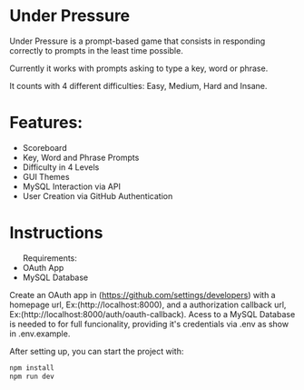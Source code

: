 # Under Pressure

Under Pressure is a prompt-based game that consists in responding correctly to prompts in the least time possible.

Currently it works with prompts asking to type a key, word or phrase.

It counts with 4 different difficulties: Easy, Medium, Hard and Insane.



<h1>Features:</h1>

<ul>
    <li>Scoreboard</li>
    <li>Key, Word and Phrase Prompts</li>
    <li>Difficulty in 4 Levels</li>
    <li>GUI Themes</li>
    <li>MySQL Interaction via API</li>
    <li>User Creation via GitHub Authentication</li>
</ul>


<h1>Instructions</h1>

<ul>Requirements: 
    <li>OAuth App</li>
    <li>MySQL Database</li>
</ul>


Create an OAuth app in (https://github.com/settings/developers) with a homepage url, Ex:(http://localhost:8000), and a authorization callback url, Ex:(http://localhost:8000/auth/oauth-callback).
Acess to a MySQL Database is needed to for full funcionality, providing it's credentials via .env as show in .env.example.

After setting up, you can start the project with: 

```bash
npm install
npm run dev
```